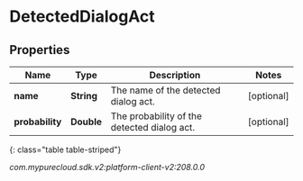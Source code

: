 # DetectedDialogAct


## Properties

| Name | Type | Description | Notes |
| ------------ | ------------- | ------------- | ------------- |
| **name** | **String** | The name of the detected dialog act. |  [optional] |
| **probability** | **Double** | The probability of the detected dialog act. |  [optional] |
{: class="table table-striped"}




_com.mypurecloud.sdk.v2:platform-client-v2:208.0.0_
